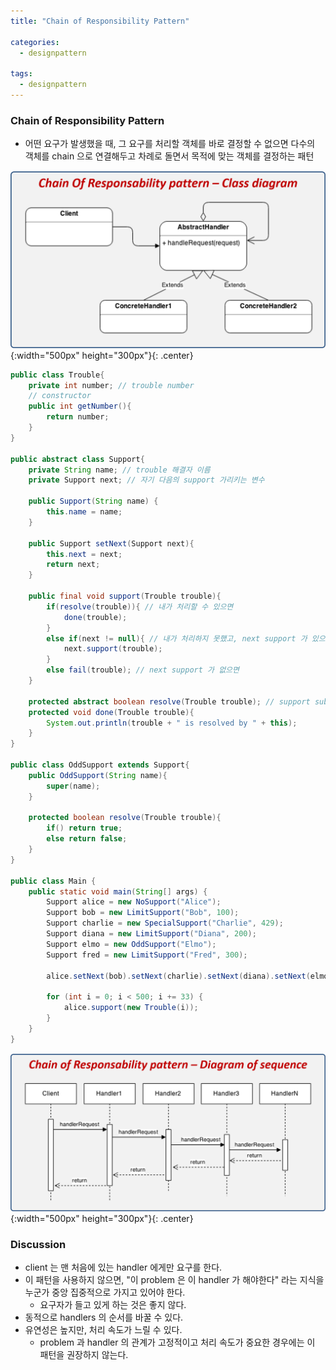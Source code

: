 ```yaml
---
title: "Chain of Responsibility Pattern"

categories:
  - designpattern

tags:
  - designpattern
---
```


### Chain of Responsibility Pattern
- 어떤 요구가 발생했을 때, 그 요구를 처리할 객체를 바로 결정할 수 없으면 다수의 객체를 chain 으로 연결해두고 차례로 돌면서 목적에 맞는 객체를 결정하는 패턴


![Validation](/assets/images/chainofresp.png){:width="500px" height="300px"}{: .center}

```java
public class Trouble{
    private int number; // trouble number
    // constructor
    public int getNumber(){
        return number;
    }
}

public abstract class Support{
    private String name; // trouble 해결자 이름
    private Support next; // 자기 다음의 support 가리키는 변수

    public Support(String name) {
		this.name = name;
	}

    public Support setNext(Support next){
        this.next = next;
        return next;
    }

    public final void support(Trouble trouble){
        if(resolve(trouble)){ // 내가 처리할 수 있으면
            done(trouble); 
        }
        else if(next != null){ // 내가 처리하지 못했고, next support 가 있으면
            next.support(trouble);
        }
        else fail(trouble); // next support 가 없으면
    }

    protected abstract boolean resolve(Trouble trouble); // support subclass 가 각자 구현한다.
    protected void done(Trouble trouble){
        System.out.println(trouble + " is resolved by " + this);
    }
}

public class OddSupport extends Support{
    public OddSupport(String name){
        super(name);
    }

    protected boolean resolve(Trouble trouble){
        if() return true;
        else return false;
    }
}

public class Main {
	public static void main(String[] args) {
        Support alice = new NoSupport("Alice");
		Support bob = new LimitSupport("Bob", 100);
		Support charlie = new SpecialSupport("Charlie", 429);
		Support diana = new LimitSupport("Diana", 200);
		Support elmo = new OddSupport("Elmo");
		Support fred = new LimitSupport("Fred", 300);

        alice.setNext(bob).setNext(charlie).setNext(diana).setNext(elmo).setNext(fred);

        for (int i = 0; i < 500; i += 33) {
			alice.support(new Trouble(i));
		}
    }
}
```

![Validation](/assets/images/chainseq.png){:width="500px" height="300px"}{: .center}

### Discussion
- client 는 맨 처음에 있는 handler 에게만 요구를 한다. 
- 이 패턴을 사용하지 않으면, "이 problem 은 이 handler 가 해야한다" 라는 지식을 누군가 중앙 집중적으로 가지고 있어야 한다.
  - 요구자가 들고 있게 하는 것은 좋지 않다.
- 동적으로 handlers 의 순서를 바꿀 수 있다. 
- 유연성은 높지만, 처리 속도가 느릴 수 있다. 
  - problem 과 handler 의 관계가 고정적이고 처리 속도가 중요한 경우에는 이 패턴을 권장하지 않는다.
